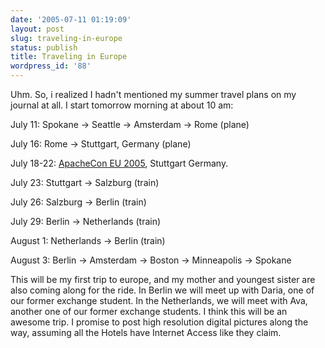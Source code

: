 ```yaml
---
date: '2005-07-11 01:19:09'
layout: post
slug: traveling-in-europe
status: publish
title: Traveling in Europe
wordpress_id: '88'
---
```



Uhm. So, i realized I hadn't mentioned my summer travel plans on my journal at all.  I start tomorrow morning at about 10 am:



July 11: Spokane -> Seattle -> Amsterdam -> Rome (plane)



July 16: Rome -> Stuttgart, Germany (plane)



July 18-22: [ApacheCon EU 2005](http://www.apachecon.com), Stuttgart Germany.



July 23: Stuttgart -> Salzburg (train)



July 26: Salzburg -> Berlin (train)



July 29: Berlin -> Netherlands (train)



August 1: Netherlands -> Berlin (train)



August 3: Berlin -> Amsterdam -> Boston -> Minneapolis -> Spokane



This will be my first trip to europe, and my mother and youngest sister are also coming along for the ride.  In Berlin we will meet up with Daria, one of our former exchange student. In the Netherlands, we will meet with Ava, another one of our former exchange students.  I think this will be an awesome trip. I promise to post high resolution digital pictures along the way, assuming all the Hotels have Internet Access like they claim.

